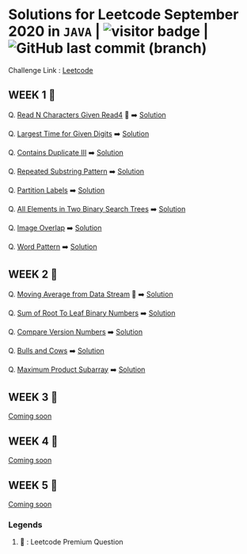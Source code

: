 # Solutions for Leetcode September 2020 in `JAVA`  | <img src="https://visitor-badge.laobi.icu/badge?page_id=abhisheksurve45.leetcode-sep-2020" alt="visitor badge"/> | ![GitHub last commit (branch)](https://img.shields.io/github/last-commit/abhisheksurve45/leetcode-sep-2020/master)

Challenge Link : [Leetcode](https://leetcode.com/explore/challenge/card/september-leetcoding-challenge/)

## WEEK 1 🚧

Q. [Read N Characters Given Read4](https://leetcode.com/explore/challenge/card/september-leetcoding-challenge/554/week-1-september-1st-september-7th/3444/) 🔏 ➡️ [Solution](https://github.com/abhisheksurve45/leetcode-sep-2020/blob/master/WEEK1/ReadNCharactersRead4.java)

Q. [Largest Time for Given Digits](https://leetcode.com/explore/challenge/card/september-leetcoding-challenge/554/week-1-september-1st-september-7th/3445/) ➡️ [Solution](https://github.com/abhisheksurve45/leetcode-sep-2020/blob/master/WEEK1/LargestTimeforGivenDigits.java)

Q. [Contains Duplicate III](https://leetcode.com/explore/challenge/card/september-leetcoding-challenge/554/week-1-september-1st-september-7th/3446/) ➡️ [Solution](https://github.com/abhisheksurve45/leetcode-sep-2020/blob/master/WEEK1/ContainsDuplicateIII.java)

Q. [Repeated Substring Pattern](https://leetcode.com/explore/challenge/card/september-leetcoding-challenge/554/week-1-september-1st-september-7th/3447/) ➡️ [Solution](https://github.com/abhisheksurve45/leetcode-sep-2020/blob/master/WEEK1/RepeatedSubstringPattern.java)

Q. [Partition Labels](https://leetcode.com/explore/challenge/card/september-leetcoding-challenge/554/week-1-september-1st-september-7th/3448/) ➡️ [Solution](https://github.com/abhisheksurve45/leetcode-sep-2020/blob/master/WEEK1/PartitionLabels.java)

Q. [All Elements in Two Binary Search Trees](https://leetcode.com/explore/challenge/card/september-leetcoding-challenge/554/week-1-september-1st-september-7th/3449/) ➡️ [Solution](https://github.com/abhisheksurve45/leetcode-sep-2020/blob/master/WEEK1/AllElementsinTwoBST.java)

Q. [Image Overlap](https://leetcode.com/explore/challenge/card/september-leetcoding-challenge/554/week-1-september-1st-september-7th/3450/) ➡️ [Solution](https://github.com/abhisheksurve45/leetcode-sep-2020/blob/master/WEEK1/ImageOverlap.java)

Q. [Word Pattern](https://leetcode.com/explore/challenge/card/september-leetcoding-challenge/554/week-1-september-1st-september-7th/3451/) ➡️ [Solution](https://github.com/abhisheksurve45/leetcode-sep-2020/blob/master/WEEK1/WordPattern.java)

## WEEK 2 🚧

Q. [Moving Average from Data Stream](https://leetcode.com/explore/challenge/card/september-leetcoding-challenge/555/week-2-september-8th-september-14th/3452/) 🔏 ➡️ [Solution](https://github.com/abhisheksurve45/leetcode-sep-2020/blob/master/WEEK2/MovingAveragefromDataStream.java)

Q. [Sum of Root To Leaf Binary Numbers](https://leetcode.com/explore/challenge/card/september-leetcoding-challenge/555/week-2-september-8th-september-14th/3453/) ➡️ [Solution](https://github.com/abhisheksurve45/leetcode-sep-2020/blob/master/WEEK2/SumofRootToLeafBinaryNumbers.java)

Q. [Compare Version Numbers](https://leetcode.com/explore/challenge/card/september-leetcoding-challenge/555/week-2-september-8th-september-14th/3454/) ➡️ [Solution](https://github.com/abhisheksurve45/leetcode-sep-2020/blob/master/WEEK2/CompareVersionNumbers.java)

Q. [Bulls and Cows](https://leetcode.com/explore/challenge/card/september-leetcoding-challenge/555/week-2-september-8th-september-14th/3455/) ➡️ [Solution](https://github.com/abhisheksurve45/leetcode-sep-2020/blob/master/WEEK2/BullsCows.java)

Q. [Maximum Product Subarray](https://leetcode.com/explore/challenge/card/september-leetcoding-challenge/555/week-2-september-8th-september-14th/3456/) ➡️ [Solution](https://github.com/abhisheksurve45/leetcode-sep-2020/blob/master/WEEK2/MaximumProductSubarray.java)

## WEEK 3 🚧

[Coming soon](https://leetcode.com/explore/challenge/card/september-leetcoding-challenge/)

## WEEK 4 🚧

[Coming soon](https://leetcode.com/explore/challenge/card/september-leetcoding-challenge/)

## WEEK 5 🚧

[Coming soon](https://leetcode.com/explore/challenge/card/september-leetcoding-challenge/)


### Legends 

1. 🔏 : Leetcode Premium Question
